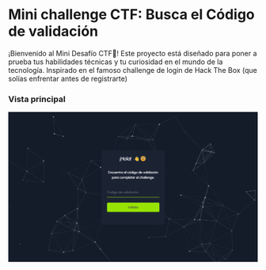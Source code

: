 # Mini challenge CTF: Busca el Código de validación

¡Bienvenido al Mini Desafío CTF🚀! Este proyecto está diseñado para poner a prueba tus habilidades técnicas y tu curiosidad en el mundo de la tecnología. Inspirado en el famoso challenge de login de Hack The Box (que solías enfrentar antes de registrarte)

### Vista principal

![Home](./docs/home.png)

